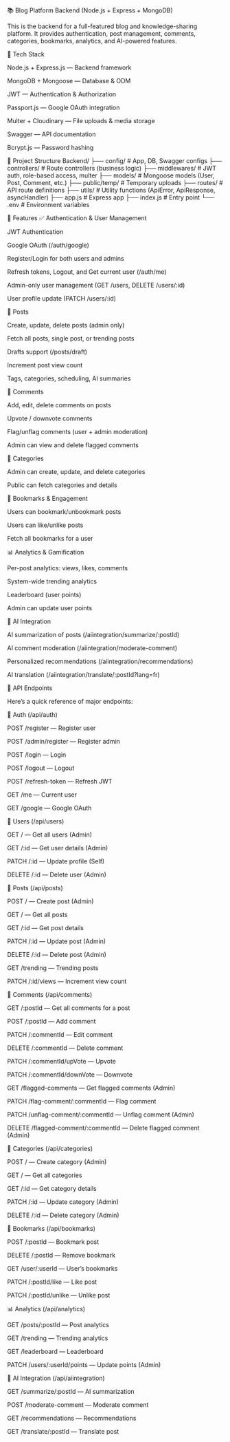 📚 Blog Platform Backend (Node.js + Express + MongoDB)

This is the backend for a full-featured blog and knowledge-sharing platform.
It provides authentication, post management, comments, categories, bookmarks, analytics, and AI-powered features.

🚀 Tech Stack

Node.js + Express.js — Backend framework

MongoDB + Mongoose — Database & ODM

JWT — Authentication & Authorization

Passport.js — Google OAuth integration

Multer + Cloudinary — File uploads & media storage

Swagger — API documentation

Bcrypt.js — Password hashing

📂 Project Structure
Backend/
├── config/              # App, DB, Swagger configs
├── controllers/         # Route controllers (business logic)
├── middlewares/         # JWT auth, role-based access, multer
├── models/              # Mongoose models (User, Post, Comment, etc.)
├── public/temp/         # Temporary uploads
├── routes/              # API route definitions
├── utils/               # Utility functions (ApiError, ApiResponse, asyncHandler)
├── app.js               # Express app
├── index.js             # Entry point
└── .env                 # Environment variables

🔑 Features
✅ Authentication & User Management

JWT Authentication

Google OAuth (/auth/google)

Register/Login for both users and admins

Refresh tokens, Logout, and Get current user (/auth/me)

Admin-only user management (GET /users, DELETE /users/:id)

User profile update (PATCH /users/:id)

📝 Posts

Create, update, delete posts (admin only)

Fetch all posts, single post, or trending posts

Drafts support (/posts/draft)

Increment post view count

Tags, categories, scheduling, AI summaries

💬 Comments

Add, edit, delete comments on posts

Upvote / downvote comments

Flag/unflag comments (user + admin moderation)

Admin can view and delete flagged comments

📂 Categories

Admin can create, update, and delete categories

Public can fetch categories and details

🔖 Bookmarks & Engagement

Users can bookmark/unbookmark posts

Users can like/unlike posts

Fetch all bookmarks for a user

📊 Analytics & Gamification

Per-post analytics: views, likes, comments

System-wide trending analytics

Leaderboard (user points)

Admin can update user points

🤖 AI Integration

AI summarization of posts (/aiintegration/summarize/:postId)

AI comment moderation (/aiintegration/moderate-comment)

Personalized recommendations (/aiintegration/recommendations)

AI translation (/aiintegration/translate/:postId?lang=fr)

📡 API Endpoints

Here’s a quick reference of major endpoints:

🔐 Auth (/api/auth)

POST /register — Register user

POST /admin/register — Register admin

POST /login — Login

POST /logout — Logout

POST /refresh-token — Refresh JWT

GET /me — Current user

GET /google — Google OAuth

👤 Users (/api/users)

GET / — Get all users (Admin)

GET /:id — Get user details (Admin)

PATCH /:id — Update profile (Self)

DELETE /:id — Delete user (Admin)

📝 Posts (/api/posts)

POST / — Create post (Admin)

GET / — Get all posts

GET /:id — Get post details

PATCH /:id — Update post (Admin)

DELETE /:id — Delete post (Admin)

GET /trending — Trending posts

PATCH /:id/views — Increment view count

💬 Comments (/api/comments)

GET /:postId — Get all comments for a post

POST /:postId — Add comment

PATCH /:commentId — Edit comment

DELETE /:commentId — Delete comment

PATCH /:commentId/upVote — Upvote

PATCH /:commentId/downVote — Downvote

GET /flagged-comments — Get flagged comments (Admin)

PATCH /flag-comment/:commentId — Flag comment

PATCH /unflag-comment/:commentId — Unflag comment (Admin)

DELETE /flagged-comment/:commentId — Delete flagged comment (Admin)

📂 Categories (/api/categories)

POST / — Create category (Admin)

GET / — Get all categories

GET /:id — Get category details

PATCH /:id — Update category (Admin)

DELETE /:id — Delete category (Admin)

🔖 Bookmarks (/api/bookmarks)

POST /:postId — Bookmark post

DELETE /:postId — Remove bookmark

GET /user/:userId — User’s bookmarks

PATCH /:postId/like — Like post

PATCH /:postId/unlike — Unlike post

📊 Analytics (/api/analytics)

GET /posts/:postId — Post analytics

GET /trending — Trending analytics

GET /leaderboard — Leaderboard

PATCH /users/:userId/points — Update points (Admin)

🤖 AI Integration (/api/aiintegration)

GET /summarize/:postId — AI summarization

POST /moderate-comment — Moderate comment

GET /recommendations — Recommendations

GET /translate/:postId — Translate post
